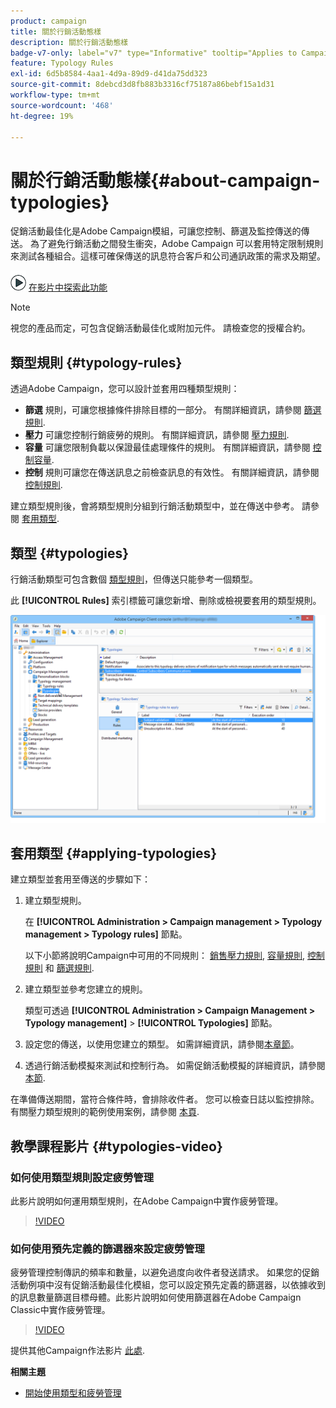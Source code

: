 ```yaml
---
product: campaign
title: 關於行銷活動態樣
description: 關於行銷活動態樣
badge-v7-only: label="v7" type="Informative" tooltip="Applies to Campaign Classic v7 only"
feature: Typology Rules
exl-id: 6d5b8584-4aa1-4d9a-89d9-d41da75dd323
source-git-commit: 8debcd3d8fb883b3316cf75187a86bebf15a1d31
workflow-type: tm+mt
source-wordcount: '468'
ht-degree: 19%

---
```


# 關於行銷活動態樣{#about-campaign-typologies}

促銷活動最佳化是Adobe Campaign模組，可讓您控制、篩選及監控傳送的傳送。 為了避免行銷活動之間發生衝突，Adobe Campaign 可以套用特定限制規則來測試各種組合。這樣可確保傳送的訊息符合客戶和公司通訊政策的需求及期望。

![](assets/do-not-localize/how-to-video.png) [在影片中探索此功能](#typologies-video)

>[!NOTE]
>
>視您的產品而定，可包含促銷活動最佳化或附加元件。 請檢查您的授權合約。

## 類型規則 {#typology-rules}

透過Adobe Campaign，您可以設計並套用四種類型規則：

* **篩選** 規則，可讓您根據條件排除目標的一部分。 有關詳細資訊，請參閱 [篩選規則](filtering-rules.md).
* **壓力** 可讓您控制行銷疲勞的規則。 有關詳細資訊，請參閱 [壓力規則](pressure-rules.md).
* **容量** 可讓您限制負載以保證最佳處理條件的規則。 有關詳細資訊，請參閱 [控制容量](consistency-rules.md#controlling-capacity).
* **控制** 規則可讓您在傳送訊息之前檢查訊息的有效性。 有關詳細資訊，請參閱 [控制規則](control-rules.md).

建立類型規則後，會將類型規則分組到行銷活動類型中，並在傳送中參考。 請參閱 [套用類型](#applying-typologies).

## 類型 {#typologies}

行銷活動類型可包含數個 [類型規則](#typology-rules)，但傳送只能參考一個類型。

此 **[!UICONTROL Rules]** 索引標籤可讓您新增、刪除或檢視要套用的類型規則。

![](assets/campaign_opt_rules_tab.png)

## 套用類型 {#applying-typologies}

建立類型並套用至傳送的步驟如下：

1. 建立類型規則。

   在 **[!UICONTROL Administration > Campaign management > Typology management > Typology rules]** 節點。

   以下小節將說明Campaign中可用的不同規則： [銷售壓力規則](pressure-rules.md), [容量規則](consistency-rules.md#controlling-capacity), [控制規則](control-rules.md) 和 [篩選規則](filtering-rules.md).

1. 建立類型並參考您建立的規則。

   類型可透過 **[!UICONTROL Administration > Campaign Management > Typology management]** > **[!UICONTROL Typologies]** 節點。

1. 設定您的傳送，以使用您建立的類型。 如需詳細資訊，請參閱[本章節](applying-rules.md#applying-a-typology-to-a-delivery)。
1. 透過行銷活動模擬來測試和控制行為。 如需促銷活動模擬的詳細資訊，請參閱 [本節](campaign-simulations.md).

在準備傳送期間，當符合條件時，會排除收件者。 您可以檢查日誌以監控排除。有關壓力類型規則的範例使用案例，請參閱 [本頁](pressure-rules.md#use-cases-on-pressure-rules).

## 教學課程影片 {#typologies-video}

### 如何使用類型規則設定疲勞管理

此影片說明如何運用類型規則，在Adobe Campaign中實作疲勞管理。

>[!VIDEO](https://video.tv.adobe.com/v/25090?quality=12)

### 如何使用預先定義的篩選器來設定疲勞管理

疲勞管理控制傳訊的頻率和數量，以避免過度向收件者發送請求。 如果您的促銷活動例項中沒有促銷活動最佳化模組，您可以設定預先定義的篩選器，以依據收到的訊息數量篩選目標母體。此影片說明如何使用篩選器在Adobe Campaign Classic中實作疲勞管理。

>[!VIDEO](https://video.tv.adobe.com/v/25091?quality=12)

提供其他Campaign作法影片 [此處](https://experienceleague.adobe.com/docs/campaign-classic-learn/tutorials/overview.html?lang=zh-Hant).

**相關主題**

* [開始使用類型和疲勞管理](pressure-rules.md)

